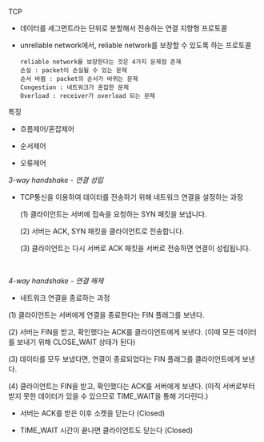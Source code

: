 
TCP

 + 데이터를 세그먼트라는 단위로 분할해서 전송하는 연결 지향형 프로토콜
 + unreliable network에서, reliable network를 보장할 수 있도록 하는 프로토콜

       reliable network를 보장한다는 것은 4가지 문제점 존재
       손실 : packet이 손실될 수 있는 문제
       순서 바뀜 : packet의 순서가 바뀌는 문제
       Congestion : 네트워크가 혼잡한 문제
       Overload : receiver가 overload 되는 문제

특징
  
  + 흐름제어/혼잡제어
  
  + 순서제어
  
  + 오류제어
  
  *3-way handshake - 연결 성립*

  - TCP통신을 이용하여 데이터를 전송하기 위해 네트워크 연결을 설정하는 과정
    
     (1) 클라이언트는 서버에 접속을 요청하는 SYN 패킷을 보냅니다.
        
     (2) 서버는 ACK, SYN 패킷을 클라이언트로 전송합니다.
        
     (3) 클라이언트는 다시 서버로 ACK 패킷을 서버로 전송하면 연결이 성립됩니다.

    <br>
   
  *4-way handshake - 연결 해제*
  
   - 네트워크 연결을 종료하는 과정
  
  (1) 클라이언트는 서버에게 연결을 종료한다는 FIN 플래그를 보낸다.

  (2) 서버는 FIN을 받고, 확인했다는 ACK를 클라이언트에게 보낸다. (이때 모든 데이터를 보내기 위해 CLOSE_WAIT 상태가 된다)

  (3) 데이터를 모두 보냈다면, 연결이 종료되었다는 FIN 플래그를 클라이언트에게 보낸다.

  (4) 클라이언트는 FIN을 받고, 확인했다는 ACK를 서버에게 보낸다. (아직 서버로부터 받지 못한 데이터가 있을 수 있으므로 TIME_WAIT을 통해 기다린다.)

+ 서버는 ACK를 받은 이후 소켓을 닫는다 (Closed)

+ TIME_WAIT 시간이 끝나면 클라이언트도 닫는다 (Closed)
